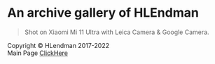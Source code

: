 
# An archive gallery of HLEndman <br/>

> Shot on Xiaomi Mi 11 Ultra with Leica Camera & Google Camera.

Copyright © HLendman 2017-2022<br>
Main Page [ClickHere](https://www.hlendman.cn)

